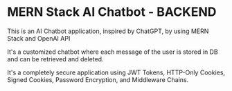 
# MERN Stack AI Chatbot - BACKEND

This is an AI Chatbot application, inspired by ChatGPT, by using MERN Stack and OpenAI API

It's a customized chatbot where each message of the user is stored in DB and can be retrieved and deleted.

It's a completely secure application using JWT Tokens, HTTP-Only Cookies, Signed Cookies, Password Encryption, and Middleware Chains.
